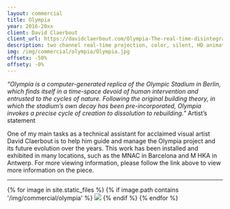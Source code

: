 ```yaml
---
layout: commercial
title: Olympia
year: 2016-20xx
client: David Claerbout
client_url: https://davidclaerbout.com/Olympia-The-real-time-disintegration-into-ruins-of-the-Berlin-Olympic
description: two channel real-time projection, color, silent, HD animation, 1000 years
img: /img/commercial/olympia/Olympia.jpg
offsetx: -50%
offsety: -0%
---
```


_“Olympia is a computer-generated replica of the Olympic Stadium in Berlin, which finds itself in a time-space devoid of human intervention and entrusted to the cycles of nature. Following the original building theory, in which the stadium’s own decay has been pre-incorporated, Olympia invokes a precise cycle of creation to dissolution to rebuilding.”_
Artist’s statement

One of my main tasks as a technical assistant for acclaimed visual artist David Claerbout is to help him guide and manage the Olympia project and its future evolution over the years. This work has been installed and exhibited in many locations, such as the MNAC in Barcelona and M HKA in Antwerp. For more viewing information, please follow the link above to view more information on the piece.

<hr>

<div>
{% for image in site.static_files %}
    {% if image.path contains '/img/commercial/olympia' %}
        <img class="projectimage" src="{{ site.baseurl }}{{ image.path }}"/>
    {% endif %}
{% endfor %}
</div>